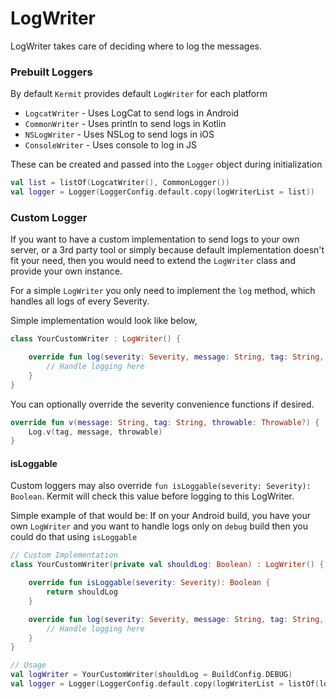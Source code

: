 # LogWriter

LogWriter takes care of deciding where to log the messages.

### Prebuilt Loggers

By default `Kermit` provides default `LogWriter` for each platform

- `LogcatWriter` - Uses LogCat to send logs in Android
- `CommonWriter` - Uses println to send logs in Kotlin
- `NSLogWriter` - Uses NSLog to send logs in iOS
- `ConsoleWriter` - Uses console to log in JS

These can be created and passed into the `Logger` object during initialization
```kotlin
val list = listOf(LogcatWriter(), CommonLogger())
val logger = Logger(LoggerConfig.default.copy(logWriterList = list))
```
### Custom Logger

If you want to have a custom implementation to send logs to your own server, or a 3rd party tool or simply because default implementation doesn't fit your need, then you would need to extend the `LogWriter` class and provide your own instance.

For a simple `LogWriter` you only need to implement the `log` method, which handles all logs of every Severity.

Simple implementation would look like below,
```kotlin
class YourCustomWriter : LogWriter() {

    override fun log(severity: Severity, message: String, tag: String, throwable: Throwable?) {
        // Handle logging here
    }
}
```

You can optionally override the severity convenience functions if desired.

```kotlin
override fun v(message: String, tag: String, throwable: Throwable?) {
    Log.v(tag, message, throwable)
}
```
#### isLoggable

Custom loggers may also override `fun isLoggable(severity: Severity): Boolean`. Kermit will check this value before logging to this LogWriter.

Simple example of that would be: If on your Android build, you have your own `LogWriter` and you want to handle logs only on `debug` build then you could do that using `isLoggable`

```kotlin
// Custom Implementation
class YourCustomWriter(private val shouldLog: Boolean) : LogWriter() {

    override fun isLoggable(severity: Severity): Boolean {
        return shouldLog
    }

    override fun log(severity: Severity, message: String, tag: String, throwable: Throwable?) {
        // Handle logging here
    }
}

// Usage 
val logWriter = YourCustomWriter(shouldLog = BuildConfig.DEBUG)
val logger = Logger(LoggerConfig.default.copy(logWriterList = listOf(logWriter)))
```